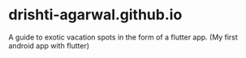 # drishti-agarwal.github.io
A guide to exotic vacation spots in the form of a flutter app. (My first android app with flutter) 
